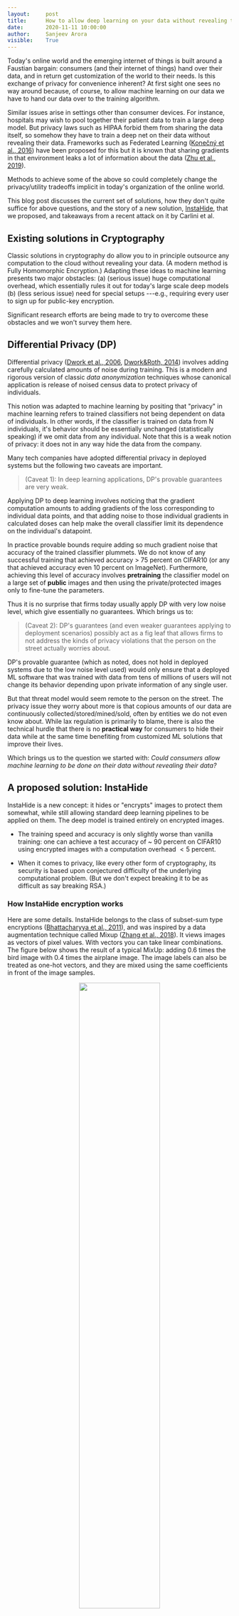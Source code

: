 ```yaml
---
layout:     post
title:      How to allow deep learning on your data without revealing the data 
date:       2020-11-11 10:00:00
author:     Sanjeev Arora
visible:    True
---
```


Today's online world and the emerging internet of things is built around a Faustian bargain:  consumers (and their internet of things) hand over their data, and in return get customization of the world to their needs.  Is this exchange of privacy for convenience inherent? At first sight one sees no way around because, of course, to allow machine learning on our data we have to hand our data over to the training algorithm. 

Similar issues arise in settings other than consumer devices. For instance, hospitals may wish to pool together their patient data to train a large deep model. But privacy laws such as HIPAA forbid them from sharing the data itself, so somehow they have to train a deep net on their data without revealing their data. Frameworks such as Federated Learning ([Konečný et al., 2016](https://arxiv.org/abs/1610.05492)) have been proposed for this but it is known that sharing gradients in that environment leaks a lot of information about the data ([Zhu et al., 2019](https://arxiv.org/abs/1906.08935)). 

Methods to achieve some of the above  so could completely change the privacy/utility tradeoffs implicit in today's organization of the online world.

This blog post discusses the current set of solutions,  how they don't quite suffice for above questions, and the story of a new solution, [InstaHide](http://arxiv.org/abs/2010.02772), that we proposed, and takeaways from a recent attack on it by Carlini et al.

## Existing solutions in Cryptography  

Classic solutions in cryptography do allow you to in principle outsource any computation to the cloud without revealing your data. (A modern method is Fully Homomorphic Encryption.) Adapting these ideas to machine learning  presents two major obstacles: (a) (serious issue) huge computational overhead, which essentially rules it out for today's large scale deep models (b) (less serious issue) need for special setups ---e.g., requiring every user to sign up for public-key encryption.  

Significant research efforts are being made to try to overcome these obstacles and we won't survey them here. 


##  Differential Privacy (DP)

 Differential privacy ([Dwork et al., 2006](https://www.iacr.org/archive/eurocrypt2006/40040493/40040493.pdf), [Dwork&Roth, 2014](https://www.cis.upenn.edu/~aaroth/Papers/privacybook.pdf)) involves adding carefully calculated amounts of noise during training. This is a modern and rigorous version of classic    *data anonymization* techniques whose canonical application is release of noised census data to protect privacy of individuals.
 
This notion was adapted to machine learning by positing that "privacy" in machine learning refers to trained classifiers not being dependent on data of individuals. In other words, if the classifier is trained on data from N individuals, it's behavior should be essentially unchanged (statistically speaking) if we omit data from any individual. Note that this is a weak notion of privacy: it does not in any way hide the data from the company. 

Many tech companies have adopted differential privacy in deployed systems but the following two caveats are important.


>(Caveat 1): In deep learning applications, DP's provable guarantees are very weak.

Applying DP to deep learning involves noticing that the gradient computation amounts to adding gradients of the loss corresponding to individual data points, and that adding noise to those individual gradients in calculated doses can help make the overall classifier limit its dependence on the individual's datapoint. 

In practice provable bounds require adding so much gradient noise that accuracy of the trained classifier plummets. We do not know of any successful training that achieved accuracy > 75 percent on CIFAR10 (or any that achieved accuracy even 10 percent on ImageNet). Furthermore, achieving this level of accuracy involves **pretraining** the classifier model on a large set of **public** images and then using the private/protected images  only to fine-tune the parameters. 

Thus it is no surprise that firms today usually apply DP with very low noise level, which give essentially no guarantees. Which brings us to:


> (Caveat 2): DP's guarantees (and even weaker guarantees applying to deployment scenarios) possibly act as a fig leaf that allows firms to not address  the kinds of privacy violations that the person on the street actually worries about.

DP's provable guarantee (which as noted, does not hold in deployed systems due to the low noise level used) would only ensure that  a deployed ML software that was trained with data from tens of millions of users will not change its behavior depending upon private information of any single user. 

But that threat model would seem remote to the person on the street. The privacy issue they worry about more is that copious amounts of our data are continuously collected/stored/mined/sold, often by entities we do not even know about. While  lax regulation is primarily to blame,  there is also the technical hurdle  that  there  is no **practical way** for consumers to hide their data while at the same time benefiting from customized ML solutions that improve their lives.  

Which brings us to the question we started with: *Could consumers allow machine learning to be done on their data without revealing their data?*



## A proposed solution: InstaHide

InstaHide is a new concept: it hides or "encrypts" images to protect them somewhat,  while still allowing standard deep learning pipelines to be applied on them. The deep model is trained entirely on encrypted images. 
 
- The training speed and accuracy is only slightly worse than vanilla training: one can achieve a test accuracy of ~ 90 percent on CIFAR10 using encrypted images with a computation overhead $< 5$ percent.

- When it comes to privacy, like every other form of cryptography, its security is based upon conjectured difficulty of the underlying computational problem.
(But we don't expect breaking it to be as difficult as say breaking RSA.) 

### How InstaHide encryption works

Here are some details. InstaHide  belongs to the class of subset-sum type encryptions ([Bhattacharyya et al., 2011](https://www.cs.cmu.edu/afs/cs/user/dwoodruf/www/biwx.pdf)), and was inspired by a data augmentation technique called Mixup ([Zhang et al., 2018](https://arxiv.org/abs/1710.09412)). It views images as vectors of pixel values. With vectors you can take linear combinations. The figure below shows the result of a typical MixUp: adding  0.6 times the bird image  with 0.4 times the airplane image. The image labels can also be treated as one-hot vectors, and they are mixed using the same coefficients in front of the image samples.

<p style="text-align:center;">
<img src="/assets/mixup.png" width="60%" />
</p>


To encrypt the bird image, InstaHide does mixup (i.e., combination with nonnegative coefficients) with one other randomly chosen training image, and with two  other images chosen randomly from a large public dataset like imagenet.  The coefficients 0.6., 0.4 etc. in the figure  are also chosen at random. Then it takes this composite image and for every pixel value, it randomly flips the sign. With that, we get the encrypted images and labels. All random choices made in this encryption act as a one-time key that is never re-used to encrypt other images. 

InstaHide has a parameter $k$ denoting how many images are mixed; in the picture, we have $k=4$. The figure below shows this encryption mechanism. 

<p style="text-align:center;">
<img src="/assets/instahide.png" width="80%" />
</p>


When plugged into the standard deep learning with a private dataset of $n$ images, in each epoch of training (say $T$ epochs in total), InstaHide will re-encrypt each image in the  dataset using a random one-time key. This will gives $n\times T$ encrypted images in total.

### The security argument


We conjectured, based upon intuitions from computational complexity of the k-vector-subset-sum problem (citations), that extracting information about the images could time $N^{k-2}$. Here $N$, the size of the public dataset, can be tens or hundreds of millions, so it might be infeasible for real-life attackers.

We also released a [challenge dataset](https://github.com/Hazelsuko07/InstaHide_Challenge) with $k=6, n=100, T=50$ to enable further investigation of InstaHide's security. 


## Carlini et al.'s recent attack on InstaHide


Recently, Carlini et al. have shared with us a manuscript with a two-step reconstruction attack ([Carlini et al., 2020](https://arxiv.org/pdf/2011.05315.pdf))  against InstaHide. 

***TL;DR: They used 11 hours on Google's best GPUs to get partial recovery of our 100 challenge encryptions and  120 CPU hours to break the encryption completely. Furthermore, the latter was possible entirely because we used an insecure random number generator, and they used exhaustive search over random seeds.***

Now the details. 

The attack takes $n\times T$ InstaHide-encrypted images as the input, ($n$ is the size of the private dataset, $T$ is the number of training epochs), and returns a reconstruction of the private dataset. It goes as follows.



- Map $n \times T$ encryptions into $n$ private images, by clustering encryptions of a same private image as a group. This is achieved by firstly building a graph representing pairwise similarity between encrypted images, and then assign each encryption a private image. In their implementation, they train a neural network to annotate pairwise similarity between encryptions. 

- Then, given the encrypted images and the mapping, they solve a nonlinear optimization problem via gradient desent to recover an approximation of the original private dataset.

Using Google's powerful GPU, it took them 10 hours to train the neural network for similarity annotation, and about another hour to get an approximation of our challenge set of $100$ images with $k=6, n=100, T=50$. This gave them vaguely correct images, with significant unclear areas and color shift.


They also proposed a different strategy which abuses the vulnerability of NumPy and PyTorch's random number generator (*Aargh; we didn't use a secure random number generator.*) They did  brute force search of $2^{32}$ possible initial random seeds, which allows them to reproduce the randomness during encryption, and thus perform a pixel-perfect reconstruction. As they reported, this attack takes 120 CPU hours (they parallelize across 100 cores to obtain the solution in a little over an hour). We will have this implementation flaw fixed in an updated version.



### Thoughts on this attack

Though the attack is clever and impressive, we feel that the long-term take-away is still unclear for several reasons.

> Variants of InstaHide seem to evade the attack. 

The challenge set contained 50 encryptions each of 100 images. This corresponds to using encrypted images for 50 epochs. But as done in existing settings that use DP, one can pretrain the deep model using non-private images and then fine-tune it with fewer epochs of the private images. Using a similar pipeline DPSGD ([Abadi et al., 2016](https://arxiv.org/abs/1607.00133)), by pretraining a ResNet-18 on CIFAR100 (the public dataset) and finetuning  for $10$ epochs on CIFAR10 (the private dataset)  gives accuracy of 83 percent, still far better than any provable guarantees using DP on this dataset. Carlini et al.\ team conceded that their attack probably would not work in this setting. 

Similarly using InstaHide purely at inference time (i.e., using ML, instead of training ML) still should be completely secure since only one encryption of the image is released. The Google attack can't work here at all.  

> InstaHide was never intended to be a mission-critical encryption like RSA (which by the way also has no provable guarantees). 

InstaHide is designed to give users and the internet of things a *light-weight* encryption method that allows them to use machine learning without giving eavesdroppers or servers access to their raw data. There is no other cost-effective alternative to InstaHide for this application. If it takes Google's powerful computers a few hours  to break our challenge set of 100 images, this is not yet a cost-effective attack  in the intended settings. 

More important, the challenge dataset corresponded to an ambitious form of security, where the encrypted images themselves are released to the world. The more typical application is a Federated Learning ([Konečný et al., 2016](https://arxiv.org/abs/1610.05492)) scenario: the adversary observes shared gradients that are computed using encrypted images (he also has access to the trained model). The attacks in this paper do not currently apply to that scenario. This is also the idea in [**TextHide**](https://arxiv.org/abs/2010.06053), an adaptation of InstaHide to text data. 


## Takeways

Users need lightweight encryptions that can be applied in real time to large amounts of data, and yet allow them to take benefit of Machine Learning on the cloud. Methods to do so could completely change the privacy/utility tradeoffs implicitly assumed in today's tech world. 

InstaHide is the only such tool right now, and we now know that it provides moderate security that may be enough for many applications. 


<!-- 
### References
[1] [**InstaHide: Instance-hiding Schemes for Private Distributed Learning**](http://arxiv.org/abs/2010.02772), *Yangsibo Huang, Zhao Song, Kai Li, Sanjeev Arora*, ICML 2020

[2] [**mixup: Beyond Empirical Risk Minimization**](https://arxiv.org/abs/1710.09412), *Hongyi Zhang, Moustapha Cisse, Yann N. Dauphin, David Lopez-Paz*, ICLR 2018

[3] [**An Attack on InstaHide: Is Private Learning Possible with Instance Encoding?**](https://arxiv.org/pdf/2011.05315.pdf) *Nicholas Carlini, Samuel Deng, Sanjam Garg, Somesh Jha, Saeed Mahloujifar, Mohammad Mahmoody, Shuang Song, Abhradeep Thakurta, Florian Tramèr*, arxiv preprint

[4] [**Deep Learning with Differential Privacy**](https://arxiv.org/abs/1607.00133), *Martín Abadi, Andy Chu, Ian Goodfellow, H. Brendan McMahan, Ilya Mironov, Kunal Talwar, Li Zhang*, ACM CCS 2016

[5] [**Federated learning: Strategies for improving communication efficiency**](https://arxiv.org/abs/1610.05492), *Jakub Konečný, H. Brendan McMahan, Felix X. Yu, Peter Richtárik, Ananda Theertha Suresh, Dave Bacon*, NeurIPS Workshop 2016

[6] [**A method for obtaining digital signatures and public-key cryptosystems**](https://people.csail.mit.edu/rivest/Rsapaper.pdf), *R.L. Rivest, A. Shamir, and L. Adleman*, Communications of the ACM 1978

[7] [**Deep leakage from gradients**](https://arxiv.org/abs/1906.08935), *Ligeng Zhu, Zhijian Liu, and Song Han.* Neurips19. -->
